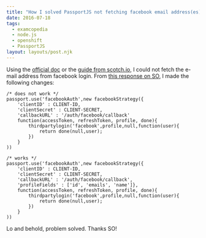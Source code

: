 ```yaml
---
title: "How I solved PassportJS not fetching facebook email address(es)"
date: 2016-07-18
tags:
  - examcopedia
  - node.js
  - openshift
  - PassportJS
layout: layouts/post.njk
---
```

Using the [official doc](http://passportjs.org/docs/facebook) or the [guide from scotch.io](https://scotch.io/tutorials/easy-node-authentication-facebook), I could not fetch the e-mail address from facebook login. From [this response on SO](http://stackoverflow.com/a/32370813/6059235), I made the following changes:

    /* does not work */
    passport.use('facebookAuth',new facebookStrategy({
    	'clientID' : CLIENT-ID,
    	'clientSecret' : CLIENT-SECRET,
    	'callbackURL' : '/auth/facebook/callback'
    	function(accessToken, refreshToken, profile, done){
    		thirdpartylogin('facebook',profile,null,function(user){
    			return done(null,user);
    		})
    	}
    ))
    
    /* works */
    passport.use('facebookAuth',new facebookStrategy({
    	'clientID' : CLIENT-ID,
    	'clientSecret' : CLIENT-SECRET,
    	'callbackURL' : '/auth/facebook/callback',
    	'profileFields' : ['id', 'emails', 'name']},
    	function(accessToken, refreshToken, profile, done){
    		thirdpartylogin('facebook',profile,null,function(user){
    			return done(null,user);
    		})
    	}
    ))
    

Lo and behold, problem solved. Thanks SO!
